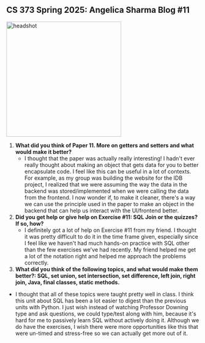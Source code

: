 ## CS 373 Spring 2025: Angelica Sharma Blog #11
<img src="https://github.com/user-attachments/assets/5d65aa82-2f4e-458a-bd41-789a3e50e85c" alt="headshot" width="300" height="300">


1. **What did you think of Paper 11. More on getters and setters and what would make it better?**
   - I thought that the paper was actually really interesting! I hadn't ever really thought about making an object
     that gets data for you to better encapsulate code. I feel like this can be useful in a lot of contexts.
     For example, as my group was building the website for the IDB project, I realized that we were assuming the way
     the data in the backend was stored/implemented when we were calling the data from the frontend. I now
     wonder if, to make it cleaner, there's a way we can use the principle used in the paper to make an object
     in the backend that can help us interact with the UI/frontend better.
2. **Did you get help or give help on Exercise #11: SQL Join or the quizzes? If so, how?**
   - I definitely got a lot of help on Exercise #11 from my friend. I thought it was pretty difficult to do it
     in the time frame given, especially since I feel like we haven't had much hands-on practice with SQL
     other than the few exercises we've had recently. My friend helped me get a lot of the notation right
     and helped me approach the problems correctly.
3. **What did you think of the following topics, and what would make them better?: SQL, set union, set intersection, set difference, left join, right join, Java, final classes, static methods.**
  - I thought that all of these topics were taught pretty well in class. I think this unit about SQL has been a lot easier to digest than the previous units with Python.
    I just wish instead of watching Professor Downing type and ask questions, we could type/test along with him, because it's hard for me to passively learn SQL
    without actively doing it. Although we do have the exercises, I wish there were more opportunities like this that were un-timed and stress-free so we can actually
    get more out of it. 
